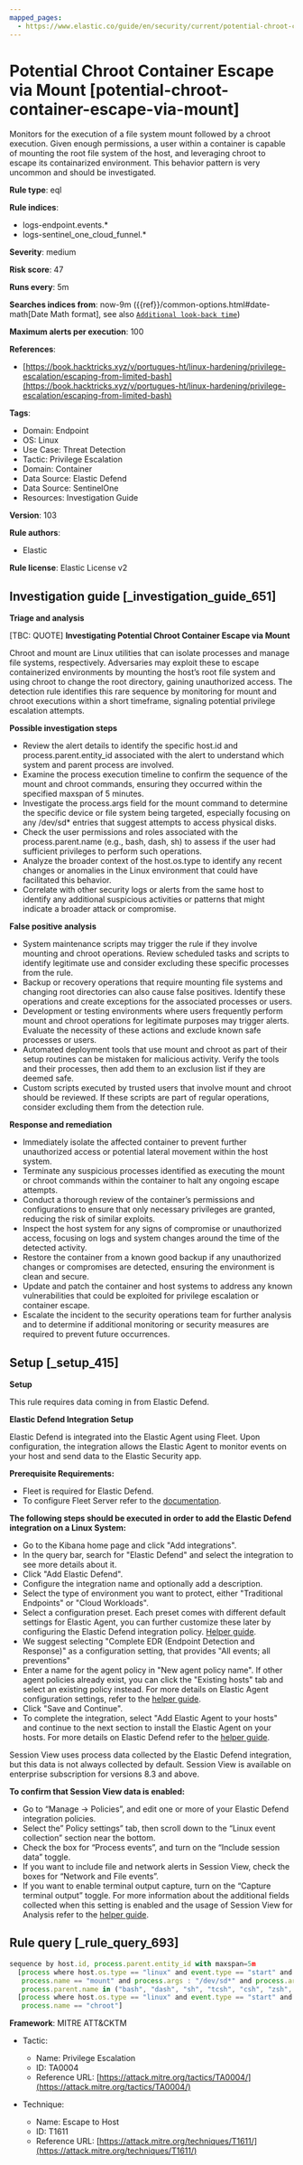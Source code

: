 ```yaml
---
mapped_pages:
  - https://www.elastic.co/guide/en/security/current/potential-chroot-container-escape-via-mount.html
---
```


# Potential Chroot Container Escape via Mount [potential-chroot-container-escape-via-mount]

Monitors for the execution of a file system mount followed by a chroot execution. Given enough permissions, a user within a container is capable of mounting the root file system of the host, and leveraging chroot to escape its containarized environment. This behavior pattern is very uncommon and should be investigated.

**Rule type**: eql

**Rule indices**:

* logs-endpoint.events.*
* logs-sentinel_one_cloud_funnel.*

**Severity**: medium

**Risk score**: 47

**Runs every**: 5m

**Searches indices from**: now-9m ({{ref}}/common-options.html#date-math[Date Math format], see also [`Additional look-back time`](docs-content://solutions/security/detect-and-alert/create-detection-rule.md#rule-schedule))

**Maximum alerts per execution**: 100

**References**:

* [https://book.hacktricks.xyz/v/portugues-ht/linux-hardening/privilege-escalation/escaping-from-limited-bash](https://book.hacktricks.xyz/v/portugues-ht/linux-hardening/privilege-escalation/escaping-from-limited-bash)

**Tags**:

* Domain: Endpoint
* OS: Linux
* Use Case: Threat Detection
* Tactic: Privilege Escalation
* Domain: Container
* Data Source: Elastic Defend
* Data Source: SentinelOne
* Resources: Investigation Guide

**Version**: 103

**Rule authors**:

* Elastic

**Rule license**: Elastic License v2

## Investigation guide [_investigation_guide_651]

**Triage and analysis**

[TBC: QUOTE]
**Investigating Potential Chroot Container Escape via Mount**

Chroot and mount are Linux utilities that can isolate processes and manage file systems, respectively. Adversaries may exploit these to escape containerized environments by mounting the host’s root file system and using chroot to change the root directory, gaining unauthorized access. The detection rule identifies this rare sequence by monitoring for mount and chroot executions within a short timeframe, signaling potential privilege escalation attempts.

**Possible investigation steps**

* Review the alert details to identify the specific host.id and process.parent.entity_id associated with the alert to understand which system and parent process are involved.
* Examine the process execution timeline to confirm the sequence of the mount and chroot commands, ensuring they occurred within the specified maxspan of 5 minutes.
* Investigate the process.args field for the mount command to determine the specific device or file system being targeted, especially focusing on any /dev/sd* entries that suggest attempts to access physical disks.
* Check the user permissions and roles associated with the process.parent.name (e.g., bash, dash, sh) to assess if the user had sufficient privileges to perform such operations.
* Analyze the broader context of the host.os.type to identify any recent changes or anomalies in the Linux environment that could have facilitated this behavior.
* Correlate with other security logs or alerts from the same host to identify any additional suspicious activities or patterns that might indicate a broader attack or compromise.

**False positive analysis**

* System maintenance scripts may trigger the rule if they involve mounting and chroot operations. Review scheduled tasks and scripts to identify legitimate use and consider excluding these specific processes from the rule.
* Backup or recovery operations that require mounting file systems and changing root directories can also cause false positives. Identify these operations and create exceptions for the associated processes or users.
* Development or testing environments where users frequently perform mount and chroot operations for legitimate purposes may trigger alerts. Evaluate the necessity of these actions and exclude known safe processes or users.
* Automated deployment tools that use mount and chroot as part of their setup routines can be mistaken for malicious activity. Verify the tools and their processes, then add them to an exclusion list if they are deemed safe.
* Custom scripts executed by trusted users that involve mount and chroot should be reviewed. If these scripts are part of regular operations, consider excluding them from the detection rule.

**Response and remediation**

* Immediately isolate the affected container to prevent further unauthorized access or potential lateral movement within the host system.
* Terminate any suspicious processes identified as executing the mount or chroot commands within the container to halt any ongoing escape attempts.
* Conduct a thorough review of the container’s permissions and configurations to ensure that only necessary privileges are granted, reducing the risk of similar exploits.
* Inspect the host system for any signs of compromise or unauthorized access, focusing on logs and system changes around the time of the detected activity.
* Restore the container from a known good backup if any unauthorized changes or compromises are detected, ensuring the environment is clean and secure.
* Update and patch the container and host systems to address any known vulnerabilities that could be exploited for privilege escalation or container escape.
* Escalate the incident to the security operations team for further analysis and to determine if additional monitoring or security measures are required to prevent future occurrences.


## Setup [_setup_415]

**Setup**

This rule requires data coming in from Elastic Defend.

**Elastic Defend Integration Setup**

Elastic Defend is integrated into the Elastic Agent using Fleet. Upon configuration, the integration allows the Elastic Agent to monitor events on your host and send data to the Elastic Security app.

**Prerequisite Requirements:**

* Fleet is required for Elastic Defend.
* To configure Fleet Server refer to the [documentation](docs-content://reference/ingestion-tools/fleet/fleet-server.md).

**The following steps should be executed in order to add the Elastic Defend integration on a Linux System:**

* Go to the Kibana home page and click "Add integrations".
* In the query bar, search for "Elastic Defend" and select the integration to see more details about it.
* Click "Add Elastic Defend".
* Configure the integration name and optionally add a description.
* Select the type of environment you want to protect, either "Traditional Endpoints" or "Cloud Workloads".
* Select a configuration preset. Each preset comes with different default settings for Elastic Agent, you can further customize these later by configuring the Elastic Defend integration policy. [Helper guide](docs-content://solutions/security/configure-elastic-defend/configure-an-integration-policy-for-elastic-defend.md).
* We suggest selecting "Complete EDR (Endpoint Detection and Response)" as a configuration setting, that provides "All events; all preventions"
* Enter a name for the agent policy in "New agent policy name". If other agent policies already exist, you can click the "Existing hosts" tab and select an existing policy instead. For more details on Elastic Agent configuration settings, refer to the [helper guide](docs-content://reference/ingestion-tools/fleet/agent-policy.md).
* Click "Save and Continue".
* To complete the integration, select "Add Elastic Agent to your hosts" and continue to the next section to install the Elastic Agent on your hosts. For more details on Elastic Defend refer to the [helper guide](docs-content://solutions/security/configure-elastic-defend/install-elastic-defend.md).

Session View uses process data collected by the Elastic Defend integration, but this data is not always collected by default. Session View is available on enterprise subscription for versions 8.3 and above.

**To confirm that Session View data is enabled:**

* Go to “Manage → Policies”, and edit one or more of your Elastic Defend integration policies.
* Select the” Policy settings” tab, then scroll down to the “Linux event collection” section near the bottom.
* Check the box for “Process events”, and turn on the “Include session data” toggle.
* If you want to include file and network alerts in Session View, check the boxes for “Network and File events”.
* If you want to enable terminal output capture, turn on the “Capture terminal output” toggle. For more information about the additional fields collected when this setting is enabled and the usage of Session View for Analysis refer to the [helper guide](docs-content://solutions/security/investigate/session-view.md).


## Rule query [_rule_query_693]

```js
sequence by host.id, process.parent.entity_id with maxspan=5m
  [process where host.os.type == "linux" and event.type == "start" and event.action in ("exec", "start") and
   process.name == "mount" and process.args : "/dev/sd*" and process.args_count >= 3 and
   process.parent.name in ("bash", "dash", "sh", "tcsh", "csh", "zsh", "ksh", "fish")]
  [process where host.os.type == "linux" and event.type == "start" and event.action in ("exec", "start") and
   process.name == "chroot"]
```

**Framework**: MITRE ATT&CKTM

* Tactic:

    * Name: Privilege Escalation
    * ID: TA0004
    * Reference URL: [https://attack.mitre.org/tactics/TA0004/](https://attack.mitre.org/tactics/TA0004/)

* Technique:

    * Name: Escape to Host
    * ID: T1611
    * Reference URL: [https://attack.mitre.org/techniques/T1611/](https://attack.mitre.org/techniques/T1611/)



